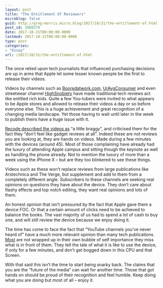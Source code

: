 ```yaml
---
layout: post
title: "The Entitlement Of Reviewers"
microblog: false
guid: http://greg-morris.micro.blog/2017/10/31/the-entitlement-of.html
post_id: 3988379
date: 2017-10-31T00:00:00-0000
lastmod: 2017-10-31T00:00:00-0000
type: post
categories:
- "Essay"
url: /2017/10/31/the-entitlement-of.html
---
```

<!--kg-card-begin: html--><p><!--kg-card-begin: html--></p>
<p>The once relied upon tech journalists that influenced purchasing decisions are up in arms that Apple let some lesser known people be the first to release their videos.</p>
<p>Videos by channels such as <a href="https://www.youtube.com/watch?v=KPYe5343jdQ">Booredatwork.com</a>, <a href="https://www.youtube.com/watch?v=r51fE02IVRE">UrAvgConsumer</a> and even streetwear channel <a href="https://www.youtube.com/watch?v=XQphKeR-fCo">HighSnobiety</a> have made traditional tech reviews act like entitled rich kids. Quite a few You-tubers were invited to what appears to be Apple stores and allowed to release their videos a day or so before everyone else. This is a huge achievement and great recognition of a changing media landscape. Yet those having to wait until later in the week to publish theirs have a huge issue with it.</p>
<p><a href="https://web.archive.org/web/20171031040332/https://www.recode.net/2017/10/30/16577146/iphone-x-launch-teaser-video">Recode described the videos as</a> “a little braggy”, and criticised them for the fact they “don’t feel like gadget reviews at all”. Indeed these are not reviews you are looking at, they are hands on videos. Made during a few minutes with the devices (around 45). Most of those complaining have already had the luxury of attending Apple campus and sitting though the keynote as well as handling the phone already. Not to mention the luxury of more than a week using the iPhone X – but are they too blinkered to see these things.</p>
<p>Videos such as these won’t replace reviews from large publications like Arstechnica and The Verge, but supplement and add to them from a completely different angle. Subscribers to these channels are seeking real opinions on questions they have about the device. They don’t care about flashy effects and top notch editing, they want real opinions and lots of them.</p>
<p>An honest opinion that isn’t pressured by the fact that Apple gave them a device FOC. Or that a certain amount of clicks need to be achieved to balance the books. The vast majority of us had to spend a lot of cash to buy one, and will still review the device because we enjoy doing it.</p>
<p>The time has come to face the fact that “YouTube channels you’ve never heard of” have a much more relevant opinion than many tech publications. <a href="https://twitter.com/superscientific/status/925210521049223168">Most</a> are not wrapped up in their own bubble of self importance they miss what is in front of them. They tell the tale of what it is like to use the device, if only for a few minutes, and don’t get bogged down in this CPU and that Screen.</p>
<p>With that said this isn’t the time to start being snarky back. The claims that you are the “future of the media” can wait for another time. Those that got hands on should be proud of their recognition and feel humble. Keep doing what you are doing but most of all – enjoy it.</p>
<p><!--kg-card-end: html--></p>
<!--kg-card-end: html-->
